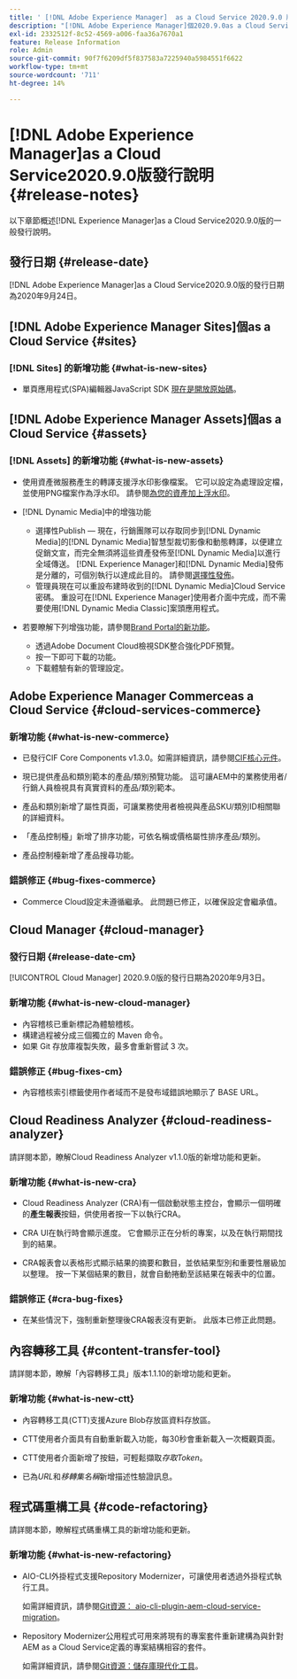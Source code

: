 ```yaml
---
title: ' [!DNL Adobe Experience Manager]  as a Cloud Service 2020.9.0 版發行說明。'
description: "[!DNL Adobe Experience Manager]個2020.9.0as a Cloud Service發行說明。"
exl-id: 2332512f-8c52-4569-a006-faa36a7670a1
feature: Release Information
role: Admin
source-git-commit: 90f7f6209df5f837583a7225940a5984551f6622
workflow-type: tm+mt
source-wordcount: '711'
ht-degree: 14%

---
```


# [!DNL Adobe Experience Manager]as a Cloud Service2020.9.0版發行說明 {#release-notes}

以下章節概述[!DNL Experience Manager]as a Cloud Service2020.9.0版的一般發行說明。

## 發行日期 {#release-date}

[!DNL Adobe Experience Manager]as a Cloud Service2020.9.0版的發行日期為2020年9月24日。

## [!DNL Adobe Experience Manager Sites]個as a Cloud Service {#sites}

### [!DNL Sites] 的新增功能 {#what-is-new-sites}

* 單頁應用程式(SPA)編輯器JavaScript SDK [現在是開放原始碼](/help/implementing/developing/hybrid/reference-materials.md)。

## [!DNL Adobe Experience Manager Assets]個as a Cloud Service {#assets}

### [!DNL Assets] 的新增功能 {#what-is-new-assets}

* 使用資產微服務產生的轉譯支援浮水印影像檔案。 它可以設定為處理設定檔，並使用PNG檔案作為浮水印。 請參閱[為您的資產加上浮水印](/help/assets/watermark-assets.md)。

* [!DNL Dynamic Media]中的增強功能

   * 選擇性Publish — 現在，行銷團隊可以存取同步到[!DNL Dynamic Media]的[!DNL Dynamic Media]智慧型裁切影像和動態轉譯，以便建立促銷文宣，而完全無須將這些資產發佈至[!DNL Dynamic Media]以進行全域傳送。 [!DNL Experience Manager]和[!DNL Dynamic Media]發佈是分離的，可個別執行以達成此目的。 請參閱[選擇性發佈](/help/assets/dynamic-media/selective-publishing.md)。
   * 管理員現在可以重設布建時收到的[!DNL Dynamic Media]Cloud Service密碼。 重設可在[!DNL Experience Manager]使用者介面中完成，而不需要使用[!DNL Dynamic Media Classic]案頭應用程式。

* 若要瞭解下列增強功能，請參閱[&#x200B; Brand Portal的新功能](https://experienceleague.adobe.com/docs/experience-manager-brand-portal/using/introduction/whats-new.html?lang=zh-Hant)。

   * 透過Adobe Document Cloud檢視SDK整合強化PDF預覽。
   * 按一下即可下載的功能。
   * 下載體驗有新的管理設定。

<!--
### Bugs Fixed {#bugs-fixed-assets}

TBD: list of Assets aaCS bugs that are fixed.
-->

## Adobe Experience Manager Commerceas a Cloud Service {#cloud-services-commerce}

### 新增功能 {#what-is-new-commerce}

* 已發行CIF Core Components v1.3.0。如需詳細資訊，請參閱[CIF核心元件](https://github.com/adobe/aem-core-cif-components/releases/tag/core-cif-components-reactor-1.3.0)。

* 現已提供產品和類別範本的產品/類別預覽功能。 這可讓AEM中的業務使用者/行銷人員檢視具有真實資料的產品/類別範本。

* 產品和類別新增了屬性頁面，可讓業務使用者檢視與產品SKU/類別ID相關聯的詳細資料。

* 「產品控制檯」新增了排序功能，可依名稱或價格屬性排序產品/類別。

* 產品控制檯新增了產品搜尋功能。

### 錯誤修正 {#bug-fixes-commerce}

* Commerce Cloud設定未遵循繼承。 此問題已修正，以確保設定會繼承值。

## Cloud Manager {#cloud-manager}

### 發行日期 {#release-date-cm}

[!UICONTROL Cloud Manager] 2020.9.0版的發行日期為2020年9月3日。

### 新增功能 {#what-is-new-cloud-manager}

* 內容稽核已重新標記為體驗稽核。
* 構建過程被分成三個獨立的 Maven 命令。
* 如果 Git 存放庫複製失敗，最多會重新嘗試 3 次。

### 錯誤修正 {#bug-fixes-cm}

* 內容稽核索引標籤使用作者域而不是發布域錯誤地顯示了 BASE URL。

## Cloud Readiness Analyzer {#cloud-readiness-analyzer}

請詳閱本節，瞭解Cloud Readiness Analyzer v1.1.0版的新增功能和更新。

### 新增功能 {#what-is-new-cra}

* Cloud Readiness Analyzer (CRA)有一個啟動狀態主控台，會顯示一個明確的&#x200B;**產生報表**&#x200B;按鈕，供使用者按一下以執行CRA。

* CRA UI在執行時會顯示進度。 它會顯示正在分析的專案，以及在執行期間找到的結果。

* CRA報表會以表格形式顯示結果的摘要和數目，並依結果型別和重要性層級加以整理。 按一下某個結果的數目，就會自動捲動至該結果在報表中的位置。

### 錯誤修正 {#cra-bug-fixes}

* 在某些情況下，強制重新整理後CRA報表沒有更新。 此版本已修正此問題。

## 內容轉移工具 {#content-transfer-tool}

請詳閱本節，瞭解「內容轉移工具」版本1.1.10的新增功能和更新。

### 新增功能 {#what-is-new-ctt}

* 內容轉移工具(CTT)支援Azure Blob存放區資料存放區。

* CTT使用者介面具有自動重新載入功能，每30秒會重新載入一次概觀頁面。

* CTT使用者介面新增了按鈕，可輕鬆擷取&#x200B;*存取Token*。

* 已為&#x200B;*URL*&#x200B;和&#x200B;*移轉集名稱*&#x200B;新增描述性驗證訊息。

## 程式碼重構工具 {#code-refactoring}

請詳閱本節，瞭解程式碼重構工具的新增功能和更新。

### 新增功能 {#what-is-new-refactoring}

* AIO-CLI外掛程式支援Repository Modernizer，可讓使用者透過外掛程式執行工具。

  如需詳細資訊，請參閱[Git資源： aio-cli-plugin-aem-cloud-service-migration](https://github.com/adobe/aio-cli-plugin-aem-cloud-service-migration)。

* Repository Modernizer公用程式可用來將現有的專案套件重新建構為與針對AEM as a Cloud Service定義的專案結構相容的套件。

  如需詳細資訊，請參閱[Git資源：儲存庫現代化工具](https://github.com/adobe/aem-cloud-service-source-migration/tree/master/packages/repository-modernizer)。

